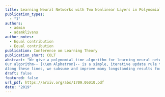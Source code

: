 ```yaml
---
title: Learning Neural Networks with Two Nonlinear Layers in Polynomial Time
publication_types:
  - "1"
authors:
  - admin
  - adamklivans
author_notes:
  - Equal contribution
  - Equal contribution
publication: Conference on Learning Theory
publication_short: COLT
abstract: "We give a polynomial-time algorithm for learning neural networks with one layer of sigmoids feeding into any Lipschitz, monotone activation function (e.g., sigmoid or ReLU). We make no assumptions on the structure of the network, and the algorithm succeeds with respect to {\em any} distribution on the unit ball in n dimensions (hidden weight vectors also have unit norm). This is the first assumption-free, provably efficient algorithm for learning neural networks with two nonlinear layers.
Our algorithm-- {\\em Alphatron}-- is a simple, iterative update rule that combines isotonic regression with kernel methods. It outputs a hypothesis that yields efficient oracle access to interpretable features. It also suggests a new approach to Boolean learning problems via real-valued conditional-mean functions, sidestepping traditional hardness results from computational learning theory.
Along these lines, we subsume and improve many longstanding results for PAC learning Boolean functions to the more general, real-valued setting of {\\em probabilistic concepts}, a model that (unlike PAC learning) requires non-i.i.d. noise-tolerance."
draft: false
featured: false
url_pdf: https://arxiv.org/abs/1709.06010.pdf
date: "2019"
---
```

